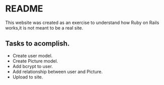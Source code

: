 # README

This website was created as an exercise to understand how Ruby on Rails works,it is not meant to be
a real site.

## Tasks to acomplish.

+ Create user model.
+ Create Picture model.
+ Add bcrypt to user.
+ Add relationship between user and Picture.</li>
+ Upload to site.
